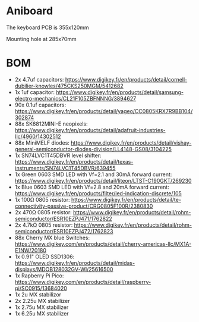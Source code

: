 # Aniboard

The keyboard PCB is 355x120mm

Mounting hole at 285x70mm

# BOM
- 2x 4.7uf capacitors: https://www.digikey.fr/en/products/detail/cornell-dubilier-knowles/475CKS250MGM/5412682
- 1x 1uf capacitor: https://www.digikey.fr/en/products/detail/samsung-electro-mechanics/CL21F105ZBFNNNG/3894627
- 90x 0.1uf capacitors: https://www.digikey.fr/en/products/detail/yageo/CC0805KRX7R9BB104/302874
- 88x SK6812MINI-E neopixels: https://www.digikey.fr/en/products/detail/adafruit-industries-llc/4960/14302512
- 88x MiniMELF diodes: https://www.digikey.fr/en/products/detail/vishay-general-semiconductor-diodes-division/LL4148-GS08/3104225
- 1x SN74LVC1T45DBVR level shifter: https://www.digikey.fr/en/products/detail/texas-instruments/SN74LVC1T45DBVR/639455
- 1x Green 0603 SMD LED with Vf=2.1 and 30mA forward current: https://www.digikey.fr/en/products/detail/liteon/LTST-C190GKT/269230
- 1x Blue 0603 SMD LED with Vf=2.8 and 20mA forward current: https://www.digikey.fr/en/products/filter/led-indication-discrete/105
- 1x 100Ω 0805 resistor: https://www.digikey.fr/en/products/detail/te-connectivity-passive-product/CRG0805F100R/2380830
- 2x 470Ω 0805 resistor: https://www.digikey.fr/en/products/detail/rohm-semiconductor/ESR10EZPJ471/1762822
- 2x 4.7kΩ 0805 resistor: https://www.digikey.fr/en/products/detail/rohm-semiconductor/ESR10EZPJ472/1762823
- 88x Cherry MX blue Switches: https://www.digikey.com/en/products/detail/cherry-americas-llc/MX1A-E1NW/20180
- 1x 0.91" OLED SSD1306: https://www.digikey.fr/en/products/detail/midas-displays/MDOB128032GV-WI/25616500
- 1x Rapberry Pi Pico: https://www.digikey.com/en/products/detail/raspberry-pi/SC0915/13684020
- 1x 2u MX stabilizor
- 2x 2.25u MX stabilizer
- 1x 2.75u MX stabilizer
- 1x 6.25u MX stabilizer
